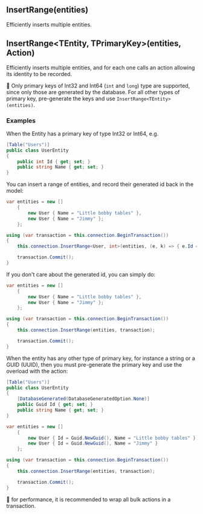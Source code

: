 ## InsertRange<TEntity>(entities)
Efficiently inserts multiple entities.

## InsertRange<TEntity, TPrimaryKey>(entities, Action)
Efficiently inserts multiple entities, and for each one calls an action allowing its identity to be recorded.

:memo: Only primary keys of Int32 and Int64 (`int` and `long`) type are supported, since only those are generated by the database. For all other types of primary key, pre-generate the keys and use `InsertRange<TEntity>(entities)`.

### Examples
When the Entity has a primary key of type Int32 or Int64, e.g.
```csharp
[Table("Users")]
public class UserEntity
{
    public int Id { get; set; }
    public string Name { get; set; }
}
```

You can insert a range of entities, and record their generated id back in the model:
```csharp
var entities = new []
    {
        new User { Name = "Little bobby tables" },
        new User { Name = "Jimmy" };
    };

using (var transaction = this.connection.BeginTransaction())
{
    this.connection.InsertRange<User, int>(entities, (e, k) => { e.Id = k; }, transaction);

    transaction.Commit();
}
```

If you don't care about the generated id, you can simply do:
```csharp
var entities = new []
    {
        new User { Name = "Little bobby tables" },
        new User { Name = "Jimmy" };
    };

using (var transaction = this.connection.BeginTransaction())
{
    this.connection.InsertRange(entities, transaction);

    transaction.Commit();
}
```

When the entity has any other type of primary key, for instance a string or a GUID (UUID), then you must pre-generate the primary key and use the overload with the action:

```csharp
[Table("Users")]
public class UserEntity
{
    [DatabaseGenerated(DatabaseGeneratedOption.None)]
    public Guid Id { get; set; }
    public string Name { get; set; }
}
```

```csharp
var entities = new []
    {
        new User { Id = Guid.NewGuid(), Name = "Little bobby tables" },
        new User { Id = Guid.NewGuid(), Name = "Jimmy" }
    };

using (var transaction = this.connection.BeginTransaction())
{
    this.connection.InsertRange(entities, transaction);

    transaction.Commit();
}
```

:memo: for performance, it is recommended to wrap all bulk actions in a transaction.